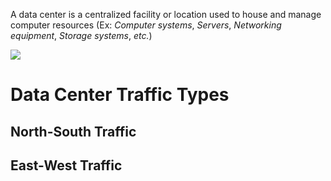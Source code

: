A data center is a centralized facility or location used to house and manage computer resources (Ex: *Computer systems*, *Servers*, *Networking equipment*, *Storage systems*, *etc.*)

![](https://github.com/JonmarCorpuz/SecondBrain/blob/main/Assets/Whitespace.png)

# Data Center Traffic Types

## North-South Traffic

## East-West Traffic
